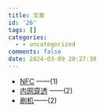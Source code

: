 ```yaml
---
title: 文章
id: '26'
tags: []
categories:
  - - uncategorized
comments: false
date: 2024-03-09 20:27:30
---
```


*   [NFC](https://blog.525866.xyz/category/android/nfc/) ——(1)
*   [内网穿透](https://blog.525866.xyz/category/intranet-penetration/) ——(2)
*   [刷机](https://blog.525866.xyz/category/android/root/)——(2)
